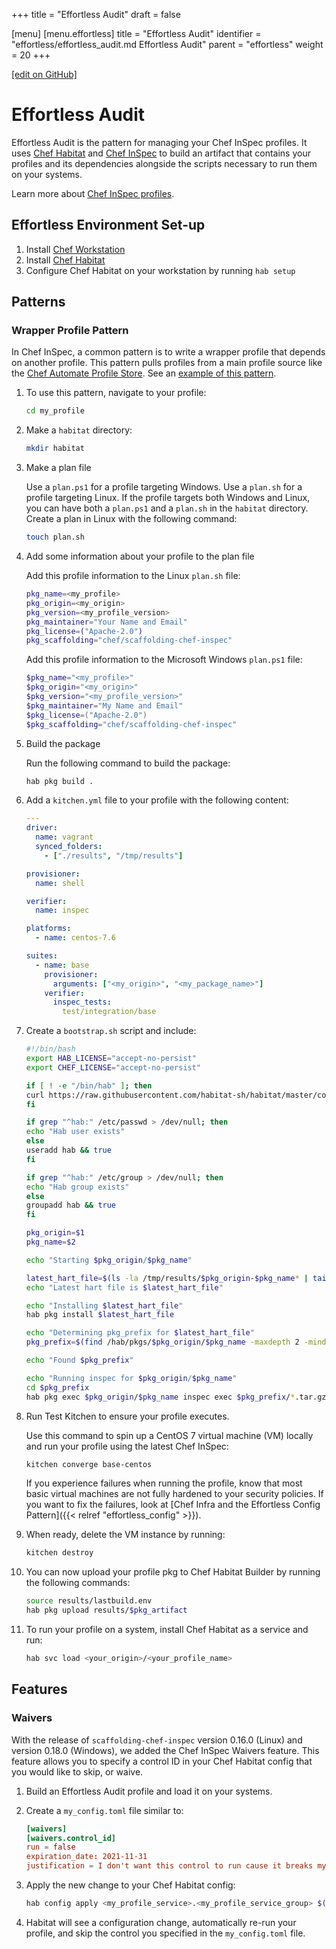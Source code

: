 +++
title = "Effortless Audit"
draft = false

[menu]
  [menu.effortless]
    title = "Effortless Audit"
    identifier = "effortless/effortless_audit.md Effortless Audit"
    parent = "effortless"
    weight = 20
+++

[\[edit on GitHub\]](https://github.com/chef/effortless/blob/master/docs-chef-io/content/effortless/effortless_audit.md)

# Effortless Audit

Effortless Audit is the pattern for managing your Chef InSpec profiles. It uses [Chef Habitat](/habitat/) and [Chef InSpec](/inspec/) to build an artifact that contains your profiles and its dependencies alongside the scripts necessary to run them on your systems.

Learn more about [Chef InSpec profiles](/inspec/profiles/).

## Effortless Environment Set-up

1. Install [Chef Workstation](https://downloads.chef.io/chef-workstation)
1. Install [Chef Habitat](/habitat/install_habitat/)
1. Configure Chef Habitat on your workstation by running `hab setup`

## Patterns

### Wrapper Profile Pattern

In Chef InSpec, a common pattern is to write a wrapper profile that depends on another profile. This pattern pulls profiles from a main profile source like the [Chef Automate Profile Store](https://automate.chef.io/docs/profiles/). See an [example of this pattern](https://github.com/chef/effortless/tree/master/examples/effortless_audit).

1. To use this pattern, navigate to your profile:

   ```bash
   cd my_profile
   ```

1. Make a `habitat` directory:

   ```bash
   mkdir habitat
   ```

1. Make a plan file

   Use a `plan.ps1` for a profile targeting Windows. Use a `plan.sh` for a profile targeting Linux. If the profile targets both Windows and Linux, you can have both a `plan.ps1` and a `plan.sh` in the `habitat` directory. Create a plan in Linux with the following command:

   ```bash
   touch plan.sh
   ```

1. Add some information about your profile to the plan file

   Add this profile information to the Linux `plan.sh` file:

   ```bash
   pkg_name=<my_profile>
   pkg_origin=<my_origin>
   pkg_version=<my_profile_version>
   pkg_maintainer="Your Name and Email"
   pkg_license=("Apache-2.0")
   pkg_scaffolding="chef/scaffolding-chef-inspec"
   ```

   Add this profile information to the Microsoft Windows `plan.ps1` file:

   ```powershell
   $pkg_name="<my_profile>"
   $pkg_origin="<my_origin>"
   $pkg_version="<my_profile_version>"
   $pkg_maintainer="My Name and Email"
   $pkg_license=("Apache-2.0")
   $pkg_scaffolding="chef/scaffolding-chef-inspec"
   ```

1. Build the package

   Run the following command to build the package:

   ```bash
   hab pkg build .
   ```

1. Add a `kitchen.yml` file to your profile with the following content:

   ```yml
   ---
   driver:
     name: vagrant
     synced_folders:
       - ["./results", "/tmp/results"]

   provisioner:
     name: shell

   verifier:
     name: inspec

   platforms:
     - name: centos-7.6

   suites:
     - name: base
       provisioner:
         arguments: ["<my_origin>", "<my_package_name>"]
       verifier:
         inspec_tests:
           test/integration/base
   ```

1. Create a `bootstrap.sh` script and include:

   ```bash
   #!/bin/bash
   export HAB_LICENSE="accept-no-persist"
   export CHEF_LICENSE="accept-no-persist"

   if [ ! -e "/bin/hab" ]; then
   curl https://raw.githubusercontent.com/habitat-sh/habitat/master/components/hab/install.sh | sudo bash
   fi

   if grep "^hab:" /etc/passwd > /dev/null; then
   echo "Hab user exists"
   else
   useradd hab && true
   fi

   if grep "^hab:" /etc/group > /dev/null; then
   echo "Hab group exists"
   else
   groupadd hab && true
   fi

   pkg_origin=$1
   pkg_name=$2

   echo "Starting $pkg_origin/$pkg_name"

   latest_hart_file=$(ls -la /tmp/results/$pkg_origin-$pkg_name* | tail -n 1 | cut -d " " -f 9)
   echo "Latest hart file is $latest_hart_file"

   echo "Installing $latest_hart_file"
   hab pkg install $latest_hart_file

   echo "Determining pkg_prefix for $latest_hart_file"
   pkg_prefix=$(find /hab/pkgs/$pkg_origin/$pkg_name -maxdepth 2 -mindepth 2 | sort | tail -n 1)

   echo "Found $pkg_prefix"

   echo "Running inspec for $pkg_origin/$pkg_name"
   cd $pkg_prefix
   hab pkg exec $pkg_origin/$pkg_name inspec exec $pkg_prefix/*.tar.gz
   ```

1. Run Test Kitchen to ensure your profile executes.

   Use this command to spin up a CentOS 7 virtual machine (VM) locally and run your profile using the latest Chef InSpec:

   ```bash
   kitchen converge base-centos
   ```

   If you experience failures when running the profile, know that most basic virtual machines are not fully hardened to your security policies. If you want to fix the failures, look at [Chef Infra and the Effortless Config Pattern]({{< relref "effortless_config" >}}).

1. When ready, delete the VM instance by running:

   ```bash
   kitchen destroy
   ```

1. You can now upload your profile pkg to Chef Habitat Builder by running the following commands:

   ```bash
   source results/lastbuild.env
   hab pkg upload results/$pkg_artifact
   ```

1. To run your profile on a system, install Chef Habitat as a service and run:

   ```bash
   hab svc load <your_origin>/<your_profile_name>
   ```

## Features

### Waivers

With the release of `scaffolding-chef-inspec` version 0.16.0 (Linux) and version 0.18.0 (Windows), we added the Chef InSpec Waivers feature. This feature allows you to specify a control ID in your Chef Habitat config that you would like to skip, or waive.

1. Build an Effortless Audit profile and load it on your systems.
1. Create a `my_config.toml` file similar to:

   ```toml
   [waivers]
   [waivers.control_id]
   run = false
   expiration_date: 2021-11-31
   justification = I don't want this control to run cause it breaks my app
   ```

1. Apply the new change to your Chef Habitat config:

   ```bash
   hab config apply <my_profile_service>.<my_profile_service_group> $(date +'%s') <my_config.toml>
   ```

1. Habitat will see a configuration change, automatically re-run your profile, and skip the control you specified in the `my_config.toml` file.
